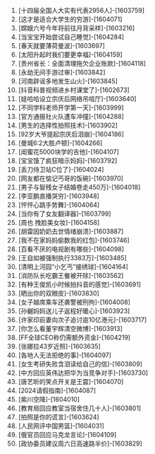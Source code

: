 
1. [十四届全国人大实有代表2956人]-[1603759]
1. [这才是适合大学生的穷游]-[1604071]
1. [嫦娥六号今年将前往月背采样]-[1603216]
1. [当宝宝开始尝试自己睡觉]-[1604284]
1. [春天就要薄荷曼波]-[1603697]
1. [太阳升起时我们要更幸福]-[1604159]
1. [贵州省长：全面清理拖欠企业账款]-[1604118]
1. [永劫无间手游过审]-[1603842]
1. [河南辟谣多地发生山火]-[1603845]
1. [抖音科普视频进乡村课堂了]-[1602673]
1. [娃哈哈设立宗庆后网络吊唁厅]-[1603640]
1. [不同学科老师开学第一天]-[1603999]
1. [官方通报社火队遭车冲撞]-[1604288]
1. [男生的选择性拍照技术]-[1603902]
1. [92岁大爷提起宗庆后泪崩]-[1604186]
1. [曼城6:2大胜卢顿]-[1604266]
1. [闺蜜花5000块学的吉他]-[1604107]
1. [宝宝饿了疯狂暗示妈妈]-[1603792]
1. [丢刀侍卫站C位了]-[1604024]
1. [网友都在惦记丐哥的饭碗]-[1603970]
1. [男子与智残女子结婚卷走450万]-[1604018]
1. [李亚鹏直播哭穷]-[1603948]
1. [怦怦心跳手势舞]-[1604064]
1. [当你有了女友翻译器]-[1603799]
1. [周也 拽脸美女妆]-[1604158]
1. [胡雷因奶奶去世情绪崩溃]-[1603887]
1. [我不在家妈妈偷数我的红包]-[1603746]
1. [百看不厌的电视剧有哪些]-[1604098]
1. [王自如被强制执行3383万]-[1603485]
1. [清明上河园“小乞丐”接绣球]-[1604164]
1. [消防队长吃霸王餐被开除]-[1603562]
1. [有种王俊凯小时候拍抖音的感觉]-[1603691]
1. [晒出你的双眼皮]-[1603830]
1. [女子越席乘车还袭警被刑拘]-[1604008]
1. [孙樾妈妈送儿子返程好暖心]-[1603923]
1. [许家印前妻向次子追讨逾10亿港元]-[1603717]
1. [你怎么看董宇辉清空微博]-[1603913]
1. [FF全球CEO称仍需额外资金]-[1604219]
1. [张娜拉43岁近照]-[1603635]
1. [各地人无法拒绝的事]-[1604097]
1. [女生考研失败含泪读给自己的信]-[1603809]
1. [中方回应英伟达把华为当竞争对手]-[1603730]
1. [唐艺昕的笑点开关是王震]-[1604070]
1. [2024请假指南]-[1604087]
1. [紫川空降]-[1604010]
1. [教育局回应教室当宿舍住几十人]-[1603801]
1. [拍照是你的谎言]-[1603624]
1. [人民网评中国男篮]-[1604031]
1. [俄官员回应马克龙言论]-[1604109]
1. [政协委员建议周六日高速路半价]-[1603829]